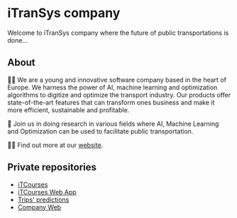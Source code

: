 # iTranSys company

Welcome to iTranSys company where the future of public transportations is done...

## About

🙋‍♀️ We are a young and innovative software company based in the heart of Europe. We harness the power of AI, machine learning and optimization algorithms to digitize and optimize the transport industry. Our products offer state-of-the-art features that can transform ones business and make it more efficient, sustainable and profitable.

🌈 Join us in doing research in various fields where AI, Machine Learning and Optimization can be used to facilitate public transportation.

👩‍💻 Find out more at our [website](https://itransys.eu/en).

## Private repositories

- [iTCourses](https://github.com/iTranSys-s-r-o/itcourses)
- [iTCourses Web App](https://github.com/iTranSys-s-r-o/itcourses-web-app)
- [Trips' predictions](https://github.com/iTranSys-s-r-o/trips-predictions)
- [Company Web](https://github.com/iTranSys-s-r-o/company-web)
